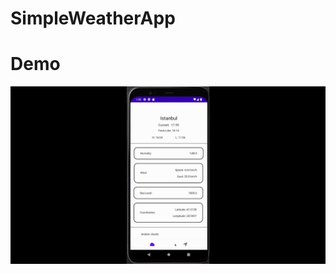 # SimpleWeatherApp

# Demo
![](https://github.com/afatihakcan/SimpleWeatherApp/blob/main/images/weather_app.gif)
